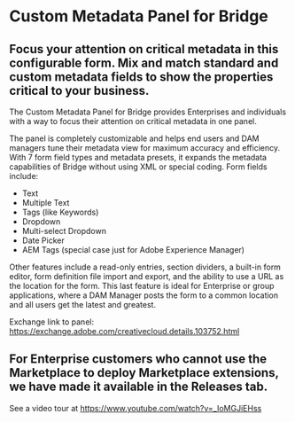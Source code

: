 # Custom Metadata Panel for Bridge
## Focus your attention on critical metadata in this configurable form. Mix and match standard and custom metadata fields to show the properties critical to your business.

The Custom Metadata Panel for Bridge provides Enterprises and individuals with a way to focus their attention on critical metadata in one panel.

The panel is completely customizable and helps end users and DAM managers tune their metadata view for maximum accuracy and efficiency. With 7 form field types and metadata presets, it expands the metadata capabilities of Bridge without using XML or special coding.
Form fields include:
* Text
* Multiple Text
* Tags (like Keywords)
* Dropdown
* Multi-select Dropdown
* Date Picker
* AEM Tags (special case just for Adobe Experience Manager)

Other features include a read-only entries, section dividers, a built-in form editor, form definition file import and export, and the ability to use a URL as the location for the form. This last feature is ideal for Enterprise or group applications, where a DAM Manager posts the form to a common location and all users get the latest and greatest.

Exchange link to panel: https://exchange.adobe.com/creativecloud.details.103752.html

## For Enterprise customers who cannot use the Marketplace to deploy Marketplace extensions, we have made it available in the Releases tab.

See a video tour at https://www.youtube.com/watch?v=_IoMGJiEHss
